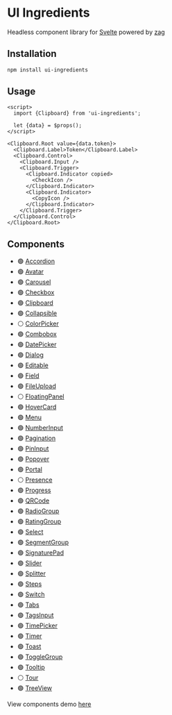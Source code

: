 # UI Ingredients

Headless component library for [Svelte](https://svelte.dev/) powered by [zag](https://zagjs.com/)

## Installation

```bash
npm install ui-ingredients
```

## Usage

```svelte
<script>
  import {Clipboard} from 'ui-ingredients';

  let {data} = $props();
</script>

<Clipboard.Root value={data.token}>
  <Clipboard.Label>Token</Clipboard.Label>
  <Clipboard.Control>
    <Clipboard.Input />
    <Clipboard.Trigger>
      <Clipboard.Indicator copied>
        <CheckIcon />
      </Clipboard.Indicator>
      <Clipboard.Indicator>
        <CopyIcon />
      </Clipboard.Indicator>
    </Clipboard.Trigger>
  </Clipboard.Control>
</Clipboard.Root>
```

## Components

- 🟢 [Accordion](./docs/accordion.md)
- 🟢 [Avatar](./docs/avatar.md)
- 🟢 [Carousel](./docs/carousel.md)
- 🟢 [Checkbox](./docs/checkbox.md)
- 🟢 [Clipboard](./docs/clipboard.md)
- 🟢 [Collapsible](./docs/collapsible.md)
- ⚪ [ColorPicker](./docs/colorPicker.md)
- 🟢 [Combobox](./docs/combobox.md)
- 🟢 [DatePicker](./docs/datePicker.md)
- 🟢 [Dialog](./docs/dialog.md)
- 🟢 [Editable](./docs/editable.md)
- 🟢 [Field](./docs/field.md)
- 🟢 [FileUpload](./docs/file-upload.md)
- ⚪ [FloatingPanel](./docs/floating-panel.md)
- 🟢 [HoverCard](./docs/hover-card.md)
- 🟢 [Menu](./docs/menu.md)
- 🟢 [NumberInput](./docs/number-input.md)
- 🟢 [Pagination](./docs/pagination.md)
- 🟢 [PinInput](./docs/pin-input.md)
- 🟢 [Popover](./docs/popover.md)
- 🟢 [Portal](./docs/portal.md)
- ⚪ [Presence](./docs/presence.md)
- 🟢 [Progress](./docs/progress.md)
- 🟢 [QRCode](./docs/qr-code.md)
- 🟢 [RadioGroup](./docs/radio-group.md)
- 🟢 [RatingGroup](./docs/rating-group.md)
- 🟢 [Select](./docs/select.md)
- 🟢 [SegmentGroup](./docs/segment-group.md)
- 🟢 [SignaturePad](./docs/signature-pad.md)
- 🟢 [Slider](./docs/slider.md)
- 🟢 [Splitter](./docs/splitter.md)
- 🟢 [Steps](./docs/steps.md)
- 🟢 [Switch](./docs/switch.md)
- 🟢 [Tabs](./docs/tabs.md)
- 🟢 [TagsInput](./docs/tags-input.md)
- 🟢 [TimePicker](./docs/time-picker.md)
- 🟢 [Timer](./docs/timer.md)
- 🟢 [Toast](./docs/toast.md)
- 🟢 [ToggleGroup](./docs/toggle-group.md)
- 🟢 [Tooltip](./docs/tooltip.md)
- ⚪ [Tour](./docs/tour.md)
- 🟢 [TreeView](./docs/tree-view.md)

View components demo [here](https://ui-ingredients.vercel.app/)
